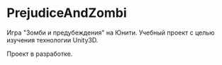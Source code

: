 # PrejudiceAndZombi
Игра "Зомби и предубеждения" на Юнити.
Учебный проект с целью изучения технологии Unity3D.

Проект в разработке.
